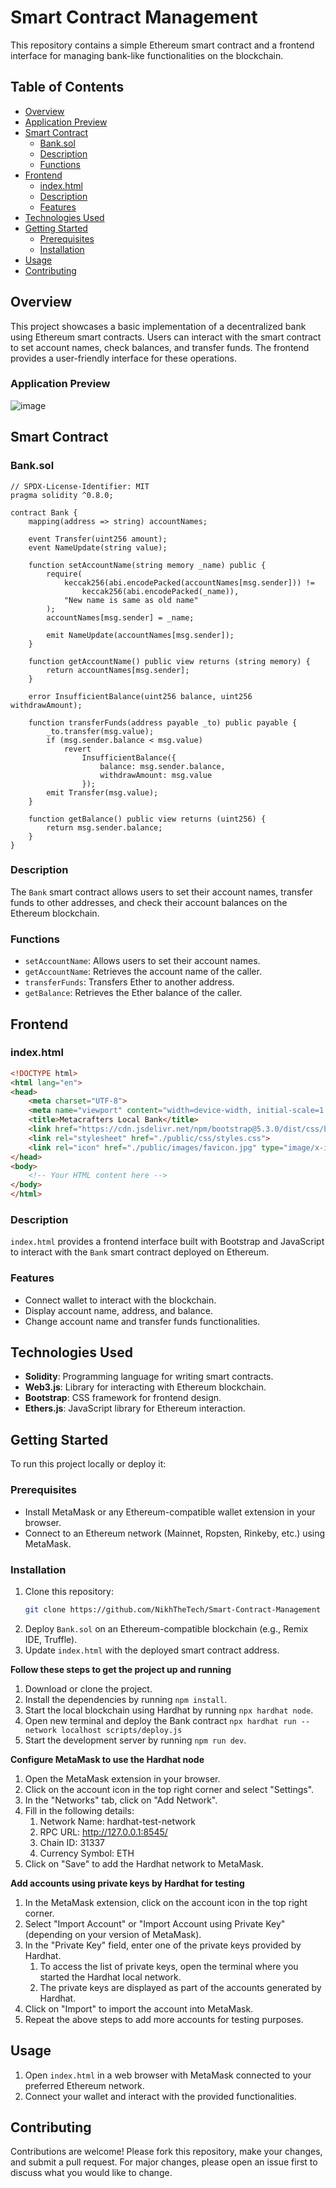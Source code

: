 # Smart Contract Management

This repository contains a simple Ethereum smart contract and a frontend interface for managing bank-like functionalities on the blockchain.

## Table of Contents

- [Overview](#overview)
- [Application Preview](#application-preview)
- [Smart Contract](#smart-contract)
  - [Bank.sol](#banksol)
  - [Description](#description)
  - [Functions](#functions)
- [Frontend](#frontend)
  - [index.html](#indexhtml)
  - [Description](#description-1)
  - [Features](#features)
- [Technologies Used](#technologies-used)
- [Getting Started](#getting-started)
  - [Prerequisites](#prerequisites)
  - [Installation](#installation)
- [Usage](#usage)
- [Contributing](#contributing)

## Overview

This project showcases a basic implementation of a decentralized bank using Ethereum smart contracts. Users can interact with the smart contract to set account names, check balances, and transfer funds. The frontend provides a user-friendly interface for these operations.

### Application Preview 

![image](https://github.com/user-attachments/assets/511fb30b-baf4-486e-8fe8-f22a36b57188)




## Smart Contract

### Bank.sol

```solidity
// SPDX-License-Identifier: MIT
pragma solidity ^0.8.0;

contract Bank {
    mapping(address => string) accountNames;

    event Transfer(uint256 amount);
    event NameUpdate(string value);

    function setAccountName(string memory _name) public {
        require(
            keccak256(abi.encodePacked(accountNames[msg.sender])) !=
                keccak256(abi.encodePacked(_name)),
            "New name is same as old name"
        );
        accountNames[msg.sender] = _name;

        emit NameUpdate(accountNames[msg.sender]);
    }

    function getAccountName() public view returns (string memory) {
        return accountNames[msg.sender];
    }

    error InsufficientBalance(uint256 balance, uint256 withdrawAmount);

    function transferFunds(address payable _to) public payable {
        _to.transfer(msg.value);
        if (msg.sender.balance < msg.value)
            revert
                InsufficientBalance({
                    balance: msg.sender.balance,
                    withdrawAmount: msg.value
                });
        emit Transfer(msg.value);
    }

    function getBalance() public view returns (uint256) {
        return msg.sender.balance;
    }
}
```

### Description

The `Bank` smart contract allows users to set their account names, transfer funds to other addresses, and check their account balances on the Ethereum blockchain.

### Functions

- `setAccountName`: Allows users to set their account names.
- `getAccountName`: Retrieves the account name of the caller.
- `transferFunds`: Transfers Ether to another address.
- `getBalance`: Retrieves the Ether balance of the caller.

## Frontend

### index.html

```html
<!DOCTYPE html>
<html lang="en">
<head>
    <meta charset="UTF-8">
    <meta name="viewport" content="width=device-width, initial-scale=1.0">
    <title>Metacrafters Local Bank</title>
    <link href="https://cdn.jsdelivr.net/npm/bootstrap@5.3.0/dist/css/bootstrap.min.css" rel="stylesheet">
    <link rel="stylesheet" href="./public/css/styles.css">
    <link rel="icon" href="./public/images/favicon.jpg" type="image/x-icon"/>
</head>
<body>
    <!-- Your HTML content here -->
</body>
</html>
```

### Description

`index.html` provides a frontend interface built with Bootstrap and JavaScript to interact with the `Bank` smart contract deployed on Ethereum.

### Features

- Connect wallet to interact with the blockchain.
- Display account name, address, and balance.
- Change account name and transfer funds functionalities.

## Technologies Used

- **Solidity**: Programming language for writing smart contracts.
- **Web3.js**: Library for interacting with Ethereum blockchain.
- **Bootstrap**: CSS framework for frontend design.
- **Ethers.js**: JavaScript library for Ethereum interaction.

## Getting Started

To run this project locally or deploy it:

### Prerequisites

- Install MetaMask or any Ethereum-compatible wallet extension in your browser.
- Connect to an Ethereum network (Mainnet, Ropsten, Rinkeby, etc.) using MetaMask.

### Installation

1. Clone this repository:
   ```bash
   git clone https://github.com/NikhTheTech/Smart-Contract-Management
   ```
2. Deploy `Bank.sol` on an Ethereum-compatible blockchain (e.g., Remix IDE, Truffle).
3. Update `index.html` with the deployed smart contract address.

**Follow these steps to get the project up and running**
  1. Download or clone the project.
  2. Install the dependencies by running `npm install`.
  3. Start the local blockchain using Hardhat by running `npx hardhat node`.
  4. Open new terminal and deploy the Bank contract `npx hardhat run --network localhost scripts/deploy.js`
  5. Start the development server by running `npm run dev`.

**Configure MetaMask to use the Hardhat node**
  1. Open the MetaMask extension in your browser.
  2. Click on the account icon in the top right corner and select "Settings".
  3. In the "Networks" tab, click on "Add Network".
  4. Fill in the following details:
     1. Network Name: hardhat-test-network
     2. RPC URL: http://127.0.0.1:8545/
     3. Chain ID: 31337
     4. Currency Symbol: ETH
  6. Click on "Save" to add the Hardhat network to MetaMask.

**Add accounts using private keys by Hardhat for testing**
  1. In the MetaMask extension, click on the account icon in the top right corner.
  2. Select "Import Account" or "Import Account using Private Key" (depending on your version of MetaMask).
  3. In the "Private Key" field, enter one of the private keys provided by Hardhat.
     1. To access the list of private keys, open the terminal where you started the Hardhat local network.
     2. The private keys are displayed as part of the accounts generated by Hardhat.
  5. Click on "Import" to import the account into MetaMask.
  6. Repeat the above steps to add more accounts for testing purposes.
     
## Usage

1. Open `index.html` in a web browser with MetaMask connected to your preferred Ethereum network.
2. Connect your wallet and interact with the provided functionalities.

## Contributing

Contributions are welcome! Please fork this repository, make your changes, and submit a pull request. For major changes, please open an issue first to discuss what you would like to change.
